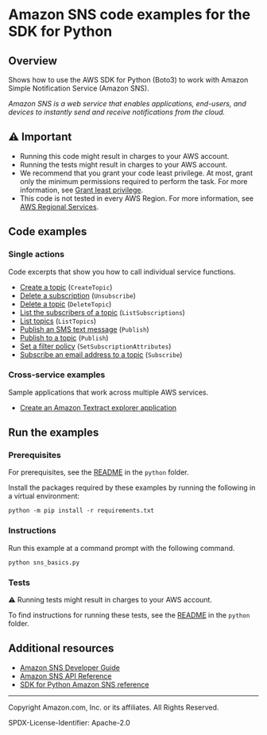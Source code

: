 <!--Generated by WRITEME on 2023-03-27 23:24:35.087446 (UTC)-->
# Amazon SNS code examples for the SDK for Python

## Overview

Shows how to use the AWS SDK for Python (Boto3) to work with Amazon Simple Notification Service (Amazon SNS).

<!--custom.overview.start-->
<!--custom.overview.end-->

*Amazon SNS is a web service that enables applications, end-users, and devices to instantly send and receive notifications from the cloud.*

## ⚠ Important

* Running this code might result in charges to your AWS account.
* Running the tests might result in charges to your AWS account.
* We recommend that you grant your code least privilege. At most, grant only the minimum permissions required to perform the task. For more information, see [Grant least privilege](https://docs.aws.amazon.com/IAM/latest/UserGuide/best-practices.html#grant-least-privilege).
* This code is not tested in every AWS Region. For more information, see [AWS Regional Services](https://aws.amazon.com/about-aws/global-infrastructure/regional-product-services).

<!--custom.important.start-->
<!--custom.important.end-->

## Code examples
### Single actions

Code excerpts that show you how to call individual service functions.

* [Create a topic](sns_basics.py#L31) (`CreateTopic`)
* [Delete a subscription](sns_basics.py#L153) (`Unsubscribe`)
* [Delete a topic](sns_basics.py#L67) (`DeleteTopic`)
* [List the subscribers of a topic](sns_basics.py#L108) (`ListSubscriptions`)
* [List topics](sns_basics.py#L49) (`ListTopics`)
* [Publish an SMS text message](sns_basics.py#L166) (`Publish`)
* [Publish to a topic](sns_basics.py#L191) (`Publish`)
* [Set a filter policy](sns_basics.py#L131) (`SetSubscriptionAttributes`)
* [Subscribe an email address to a topic](sns_basics.py#L81) (`Subscribe`)

### Cross-service examples

Sample applications that work across multiple AWS services.

* [Create an Amazon Textract explorer application](../../cross_service/textract_explorer) 

## Run the examples

### Prerequisites


For prerequisites, see the [README](../../README.md#Prerequisites) in the `python` folder.


Install the packages required by these examples by running the following in a virtual environment:

```
python -m pip install -r requirements.txt
```


<!--custom.prerequisites.start-->
<!--custom.prerequisites.end-->

### Instructions


<!--custom.instructions.start-->
Run this example at a command prompt with the following command.

```
python sns_basics.py
``` 
<!--custom.instructions.end-->


### Tests

⚠ Running tests might result in charges to your AWS account.


To find instructions for running these tests, see the [README](../../README.md#Tests)
in the `python` folder.



<!--custom.tests.start-->
<!--custom.tests.end-->

## Additional resources

* [Amazon SNS Developer Guide](https://docs.aws.amazon.com/sns/latest/dg/welcome.html)
* [Amazon SNS API Reference](https://docs.aws.amazon.com/sns/latest/api/welcome.html)
* [SDK for Python Amazon SNS reference](https://boto3.amazonaws.com/v1/documentation/api/latest/reference/services/sns.html)

<!--custom.resources.start-->
<!--custom.resources.end-->

---

Copyright Amazon.com, Inc. or its affiliates. All Rights Reserved.

SPDX-License-Identifier: Apache-2.0